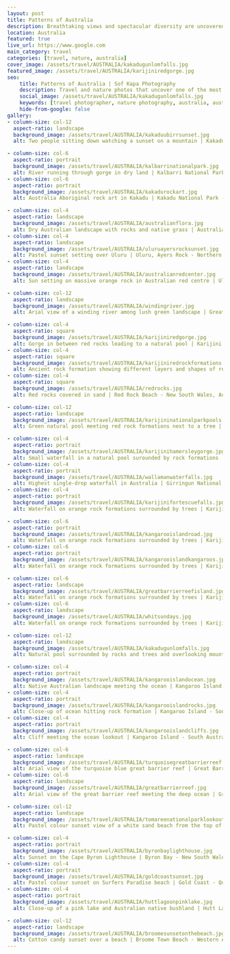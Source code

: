 ```yaml
---
layout: post
title: Patterns of Australia
description: Breathtaking views and spectacular diversity are uncovered with every step on this red dirt country
location: Australia
featured: true
live_url: https://www.google.com
main_category: travel
categories: [travel, nature, australia]
cover_image: /assets/travel/AUSTRALIA/kakadugunlomfalls.jpg
featured_image: /assets/travel/AUSTRALIA/karijiniredgorge.jpg
seo:
    title: Patterns of Australia | Sof Kapa Photography
    description: Travel and nature photos that uncover one of the most diverse and vast countries in the world, Australia
    social_image: /assets/travel/AUSTRALIA/kakadugunlomfalls.jpg
    keywords: [travel photographer, nature photography, australia, australian nature]
    hide-from-google: false
gallery:
- column-size: col-12
  aspect-ratio: landscape
  background_image: /assets/travel/AUSTRALIA/kakaduubirrsunset.jpg
  alt: Two people sitting down watching a sunset on a mountain | Kakadu National Park - Northern Territory, Australia

- column-size: col-6
  aspect-ratio: portrait
  background_image: /assets/travel/AUSTRALIA/kalbarrinationalpark.jpg
  alt: River running through gorge in dry land | Kalbarri National Park - Western Australia
- column-size: col-6
  aspect-ratio: portrait
  background_image: /assets/travel/AUSTRALIA/kakadurockart.jpg
  alt: Australia Aboriginal rock art in Kakadu | Kakadu National Park - Northern Territory, Australia

- column-size: col-4
  aspect-ratio: landscape
  background_image: /assets/travel/AUSTRALIA/australianflora.jpg
  alt: Dry Australian landscape with rocks and native grass | Australian Red Centre
- column-size: col-4
  aspect-ratio: landscape
  background_image: /assets/travel/AUSTRALIA/uluruayersrocksunset.jpg
  alt: Pastel sunset setting over Uluru | Uluru, Ayers Rock - Northern Territory, Australia
- column-size: col-4
  aspect-ratio: landscape
  background_image: /assets/travel/AUSTRALIA/australianredcenter.jpg
  alt: Sun setting on massive orange rock in Australian red centre | Uluru-Kata Tjuta National Park - Northern Territory, Australia

- column-size: col-12
  aspect-ratio: landscape
  background_image: /assets/travel/AUSTRALIA/windingriver.jpg
  alt: Arial view of a winding river among lush green landscape | Great Barrier Reef - Queensland, Australia

- column-size: col-4
  aspect-ratio: square
  background_image: /assets/travel/AUSTRALIA/karijiniredgorge.jpg
  alt: Gorge in between red rocks leading to a natural pool | Karijini National Park - Western Australia
- column-size: col-4
  aspect-ratio: square
  background_image: /assets/travel/AUSTRALIA/karijiniredrockformations.jpg
  alt: Ancient rock formation showing different layers and shapes of red sediment | Karijini National Park - Western Australia
- column-size: col-4
  aspect-ratio: square
  background_image: /assets/travel/AUSTRALIA/redrocks.jpg
  alt: Red rocks covered in sand | Red Rock Beach - New South Wales, Australia

- column-size: col-12
  aspect-ratio: landscape
  background_image: /assets/travel/AUSTRALIA/karijininationalparkpools.jpg
  alt: Green natural pool meeting red rock formations next to a tree | Karijini National Park - Western Australia

- column-size: col-4
  aspect-ratio: portrait
  background_image: /assets/travel/AUSTRALIA/karijinihamersleygorge.jpg
  alt: Small waterfall in a natural pool surounded by rock formations | Karijini National Park - Western Australia
- column-size: col-4
  aspect-ratio: portrait
  background_image: /assets/travel/AUSTRALIA/wallamanwaterfalls.jpg
  alt: Highest single-drop waterfall in Australia | Girringun National Park - Queensland, Australia
- column-size: col-4
  aspect-ratio: portrait
  background_image: /assets/travel/AUSTRALIA/karijinifortescuefalls.jpg
  alt: Waterfall on orange rock formations surrounded by trees | Karijini National Park - Western Australia

- column-size: col-6
  aspect-ratio: portrait
  background_image: /assets/travel/AUSTRALIA/kangarooislandroad.jpg
  alt: Waterfall on orange rock formations surrounded by trees | Karijini National Park - Western Australia
- column-size: col-6
  aspect-ratio: portrait
  background_image: /assets/travel/AUSTRALIA/kangarooislandkangaroos.jpg
  alt: Waterfall on orange rock formations surrounded by trees | Karijini National Park - Western Australia

- column-size: col-6
  aspect-ratio: landscape
  background_image: /assets/travel/AUSTRALIA/greatbarrierreefisland.jpg
  alt: Waterfall on orange rock formations surrounded by trees | Karijini National Park - Western Australia
- column-size: col-6
  aspect-ratio: landscape
  background_image: /assets/travel/AUSTRALIA/whitsundays.jpg
  alt: Waterfall on orange rock formations surrounded by trees | Karijini National Park - Western Australia

- column-size: col-12
  aspect-ratio: landscape
  background_image: /assets/travel/AUSTRALIA/kakadugunlomfalls.jpg
  alt: Natural pool surrounded by rocks and trees and overlooking mountains | Kakadu National Park - Northern Territory, Australia

- column-size: col-4
  aspect-ratio: portrait
  background_image: /assets/travel/AUSTRALIA/kangarooislandocean.jpg
  alt: Native Australian landscape meeting the ocean | Kangaroo Island - South Australia
- column-size: col-4
  aspect-ratio: portrait
  background_image: /assets/travel/AUSTRALIA/kangarooislandrocks.jpg
  alt: Close-up of ocean hitting rock formation | Kangaroo Island - South Australia
- column-size: col-4
  aspect-ratio: portrait
  background_image: /assets/travel/AUSTRALIA/kangarooislandcliffs.jpg
  alt: Cliff meeting the ocean lookout | Kangaroo Island - South Australia

- column-size: col-6
  aspect-ratio: landscape
  background_image: /assets/travel/AUSTRALIA/turquoisegreatbarrierreef.jpg
  alt: Arial view of the turquoise blue great barrier reef | Great Barrier Reef - Queensland, Australia
- column-size: col-6
  aspect-ratio: landscape
  background_image: /assets/travel/AUSTRALIA/greatbarrierreef.jpg
  alt: Arial view of the great barrier reef meeting the deep ocean | Great Barrier Reef - Queensland, Australia

- column-size: col-12
  aspect-ratio: landscape
  background_image: /assets/travel/AUSTRALIA/tomareenationalparklookout.jpg
  alt: Pastel colour sunset view of a white sand beach from the top of a hill | Tomaree National Park - New South Wales, Australia

- column-size: col-4
  aspect-ratio: portrait
  background_image: /assets/travel/AUSTRALIA/byronbaylighthouse.jpg
  alt: Sunset on the Cape Byron Lighthouse | Byron Bay - New South Wales, Australia
- column-size: col-4
  aspect-ratio: portrait
  background_image: /assets/travel/AUSTRALIA/goldcoastsunset.jpg
  alt: Pastel colour sunset on Surfers Paradise beach | Gold Coast - Queensland, Australia
- column-size: col-4
  aspect-ratio: portrait
  background_image: /assets/travel/AUSTRALIA/huttlagoonpinklake.jpg
  alt: Close-up of a pink lake and Australian native bushland | Hutt Lagoon Pink Lake - Western Australia, Australia

- column-size: col-12
  aspect-ratio: landscape
  background_image: /assets/travel/AUSTRALIA/broomesunsetonthebeach.jpg
  alt: Cotton candy sunset over a beach | Broome Town Beach - Western Australia
---
```


